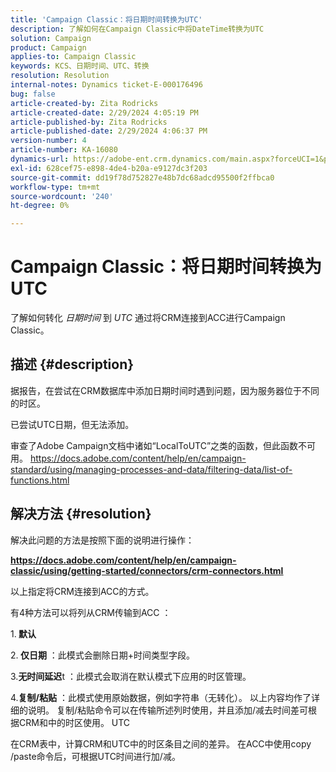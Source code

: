 ```yaml
---
title: 'Campaign Classic：将日期时间转换为UTC'
description: 了解如何在Campaign Classic中将DateTime转换为UTC
solution: Campaign
product: Campaign
applies-to: Campaign Classic
keywords: KCS、日期时间、UTC、转换
resolution: Resolution
internal-notes: Dynamics ticket-E-000176496
bug: false
article-created-by: Zita Rodricks
article-created-date: 2/29/2024 4:05:19 PM
article-published-by: Zita Rodricks
article-published-date: 2/29/2024 4:06:37 PM
version-number: 4
article-number: KA-16080
dynamics-url: https://adobe-ent.crm.dynamics.com/main.aspx?forceUCI=1&pagetype=entityrecord&etn=knowledgearticle&id=dcffda52-1cd7-ee11-9078-000d3a3110f0
exl-id: 628cef75-e898-4de4-b20a-e9127dc3f203
source-git-commit: dd19f78d752827e48b7dc68adcd95500f2ffbca0
workflow-type: tm+mt
source-wordcount: '240'
ht-degree: 0%

---
```


# Campaign Classic：将日期时间转换为UTC


了解如何转化 *日期时间* 到 *UTC* 通过将CRM连接到ACC进行Campaign Classic。

## 描述 {#description}


据报告，在尝试在CRM数据库中添加日期时间时遇到问题，因为服务器位于不同的时区。

已尝试UTC日期，但无法添加。

审查了Adobe Campaign文档中诸如“LocalToUTC”之类的函数，但此函数不可用。
https://docs.adobe.com/content/help/en/campaign-standard/using/managing-processes-and-data/filtering-data/list-of-functions.html


## 解决方法 {#resolution}


解决此问题的方法是按照下面的说明进行操作：

<u><b>https://docs.adobe.com/content/help/en/campaign-classic/using/getting-started/connectors/crm-connectors.html </b></u>

以上指定将CRM连接到ACC的方式。

有4种方法可以将列从CRM传输到ACC ：

1.<b> 默认 </b>

2.<b> 仅日期</b> ：此模式会删除日期+时间类型字段。

3.<b>无时间延迟</b>t ：此模式会取消在默认模式下应用的时区管理。

4.<b>复制/粘贴</b> ：此模式使用原始数据，例如字符串（无转化）。 以上内容均作了详细的说明。 复制/粘贴命令可以在传输所述列时使用，并且添加/减去时间差可根据CRM和中的时区使用。 UTC

在CRM表中，计算CRM和UTC中的时区条目之间的差异。 在ACC中使用copy /paste命令后，可根据UTC时间进行加/减。
